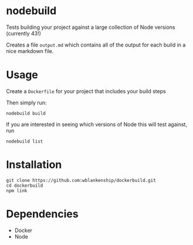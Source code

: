 nodebuild
=========

Tests building your project against a large collection of Node versions (currently 43!)

Creates a file `output.md` which contains all of the output for each build in a nice markdown file.

# Usage

Create a `Dockerfile` for your project that includes your build steps

Then simply run:

    nodebuild build

If you are interested in seeing which versions of Node this will test against, run

    nodebuild list

# Installation

    git clone https://github.com:wblankenship/dockerbuild.git
    cd dockerbuild
    npm link

# Dependencies

* Docker
* Node
